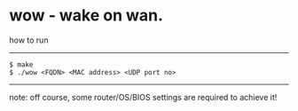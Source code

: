 wow - wake on wan.
=====
how to run
_____
~~~
$ make
$ ./wow <FQDN> <MAC address> <UDP port no>
~~~
_____
note: off course, some router/OS/BIOS settings are required to achieve it!
